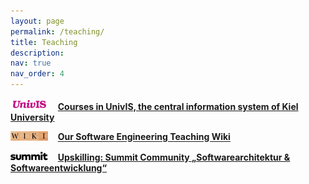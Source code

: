 ```yaml
---
layout: page
permalink: /teaching/
title: Teaching
description:
nav: true
nav_order: 4
---
```


<img src="/assets/img/univis.png" width="60"> &nbsp;&nbsp; **[Courses in UnivIS, the central information system of Kiel University](https://univis.uni-kiel.de/form?dsc=go&to=search/lectures/doz&what=wilhelm%20hasselbring)**

<img src="/assets/img/wiki.png" width="60"> &nbsp;&nbsp; **[Our Software Engineering Teaching Wiki](https://cau-git.rz.uni-kiel.de/ifi-ag-se/public/teaching/-/wikis/home)**

<img src="/assets/img/summit.png" width="60"> &nbsp;&nbsp; **[Upskilling: Summit Community „Softwarearchitektur & Softwareentwicklung“ ](https://summit-community.de/veranstaltung/softwarearchitektur-softwareentwicklung/)**
